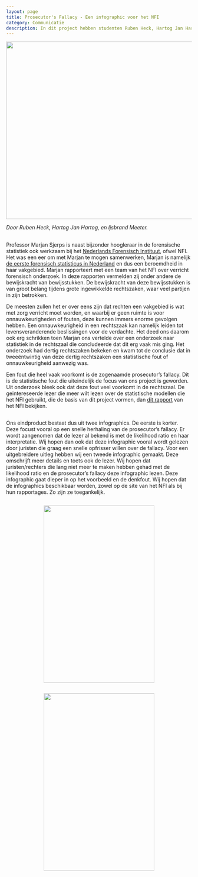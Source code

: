 ```yaml
---
layout: page
title: Prosecutor's Fallacy - Een infographic voor het NFI
category: Communicatie
description: In dit project hebben studenten Ruben Heck, Hartog Jan Hartog, en Ijsbrand Meeter samengewerkt met Professor Marjan Sjerps van het Nederlandse Forensische Instituut en de UvA en een infographic ontwikkeld waarin de prosecutor's fallacy wordt uitgelegd. Het doel van deze infographic is om te helpen statistische fouten in de rechtszaal tegen te voorkomen.
---
```


<html> 
<p align="center">
  <img src="/Onderwijs-Communicatie/Images/NFI.png" width="640" height="480">
</p>
<p><i>Door Ruben Heck, Hartog Jan Hartog, en Ijsbrand Meeter.</i></p>

<h2 Het NFI></h2>

<p>Professor Marjan Sjerps is naast bijzonder hoogleraar in de forensische statistiek ook werkzaam bij het <a href="https://www.forensischinstituut.nl/">Nederlands Forensisch Instituut</a>, ofwel NFI. Het was een eer om met Marjan te mogen samenwerken, Marjan is namelijk <a href="https://www.pyth.eu/wiskundigen-hebben-een-manier-van-denken-die-ik-heel-leuk-vind">de eerste forensisch statisticus in Nederland</a> en dus een beroemdheid in haar vakgebied. Marjan rapporteert met een team van het NFI over verricht forensisch onderzoek. In deze rapporten vermelden zij onder andere de bewijskracht van bewijsstukken. De bewijskracht van deze bewijsstukken is van groot belang tijdens grote ingewikkelde rechtszaken, waar veel partijen in zijn betrokken. </p>

<p>De meesten zullen het er over eens zijn dat rechten een vakgebied is wat met zorg verricht moet worden, en waarbij er geen ruimte is voor onnauwkeurigheden of fouten, deze kunnen immers enorme gevolgen hebben. Een onnauwkeurigheid in een rechtszaak kan namelijk leiden tot levensveranderende beslissingen voor de verdachte. Het deed ons daarom ook erg schrikken toen Marjan ons vertelde over een onderzoek naar statistiek in de rechtszaal die concludeerde dat dit erg vaak mis ging. Het onderzoek had dertig rechtszaken bekeken en kwam tot de conclusie dat in tweeëntwintig van deze dertig rechtszaken een statistische fout of onnauwkeurigheid aanwezig was. </p>
  
<p>Een fout die heel vaak voorkomt is de zogenaamde prosecutor’s fallacy. Dit is de statistische fout die uiteindelijk de focus van ons project is geworden. Uit onderzoek bleek ook dat deze fout veel voorkomt in de rechtszaal. De geintereseerde lezer die meer wilt lezen over de statistische modellen die het NFI gebruikt, die de basis van dit project vormen, dan <a href="https://www.forensischinstituut.nl/publicaties/publicaties/2017/10/18/vakbijlage-waarschijnlijkheidstermen">dit rapport</a> van het NFI bekijken.</p>

<h2 De infographics></h2>

<p> Ons eindproduct bestaat dus uit twee infographics. De eerste is korter. Deze focust vooral op een snelle herhaling van de prosecutor’s fallacy. Er wordt aangenomen dat de lezer al bekend is met de likelihood ratio en haar interpretatie. Wij hopen dan ook dat deze infographic vooral wordt gelezen door juristen die graag een snelle opfrisser willen over de fallacy. Voor een uitgebreidere uitleg hebben wij een tweede infographic gemaakt. Deze omschrijft meer details en toets ook de lezer. Wij hopen dat juristen/rechters die lang niet meer te maken hebben gehad met de likelihood ratio en de prosecutor’s fallacy deze infographic lezen. Deze infographic gaat dieper in op het voorbeeld en de denkfout. Wij hopen dat de infographics beschikbaar worden, zowel op de site van het NFI als bij hun rapportages. Zo zijn ze toegankelijk.</p>

<div class="row"> 
<div class="column">
<p align="center">
  <img src="/Onderwijs-Communicatie/Projecten/NFI/Infographic Verbeterde Versie Ontwerp 1.jpg
" width="300" height="480">
</p></div>
<div class="column">
<p align="center">
  <img src="/Onderwijs-Communicatie/Projecten/NFI/Infographic Verbeterde Versie Ontwerp 2.jpg
" width="300" height="480">
</p></div>
</div>

